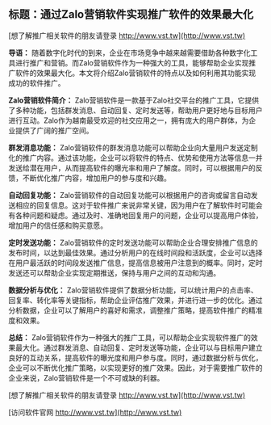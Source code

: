 ## **标题：通过Zalo营销软件实现推广软件的效果最大化**

[想了解推广相关软件的朋友请登录 http://www.vst.tw](http://www.vst.tw)

**导语：**
随着数字化时代的到来，企业在市场竞争中越来越需要借助各种数字化工具进行推广和营销。而Zalo营销软件作为一种强大的工具，能够帮助企业实现推广软件的效果最大化。本文将介绍Zalo营销软件的特点以及如何利用其功能实现成功的软件推广。

**Zalo营销软件简介：**
Zalo营销软件是一款基于Zalo社交平台的推广工具，它提供了多种功能，包括群发消息、自动回复、定时发送等，帮助用户更好地与目标用户进行互动。Zalo作为越南最受欢迎的社交应用之一，拥有庞大的用户群体，为企业提供了广阔的推广空间。

**群发消息功能：**
Zalo营销软件的群发消息功能可以帮助企业向大量用户发送定制化的推广内容。通过该功能，企业可以将软件的特点、优势和使用方法等信息一并发送给潜在用户，从而提高软件的曝光率和用户了解度。同时，可以根据用户的反馈，不断优化推广内容，增加用户的参与度和兴趣。

**自动回复功能：**
Zalo营销软件的自动回复功能可以根据用户的咨询或留言自动发送相应的回复信息。这对于软件推广来说非常关键，因为用户在了解软件时可能会有各种问题和疑虑。通过及时、准确地回复用户的问题，企业可以提高用户体验，增加用户的信任感和购买意愿。

**定时发送功能：**
Zalo营销软件的定时发送功能可以帮助企业合理安排推广信息的发布时间，以达到最佳效果。通过分析用户的在线时间段和活跃度，企业可以选择在用户最活跃的时间段发送推广信息，提高信息被用户注意到的概率。同时，定时发送还可以帮助企业实现定期推送，保持与用户之间的互动和沟通。

**数据分析与优化：**
Zalo营销软件提供了数据分析功能，可以统计用户的点击率、回复率、转化率等关键指标，帮助企业评估推广效果，并进行进一步的优化。通过分析数据，企业可以了解用户的喜好和需求，调整推广策略，提高软件推广的精准度和效果。

**总结：**
Zalo营销软件作为一种强大的推广工具，可以帮助企业实现软件推广的效果最大化。通过群发消息、自动回复、定时发送等功能，企业可以与目标用户建立良好的互动关系，提高软件的曝光度和用户参与度。同时，通过数据分析与优化，企业可以不断优化推广策略，以实现更好的推广效果。因此，对于需要推广软件的企业来说，Zalo营销软件是一个不可或缺的利器。

[想了解推广相关软件的朋友请登录 http://www.vst.tw](http://www.vst.tw)


[访问软件官网 http://www.vst.tw](http://www.vst.tw)
